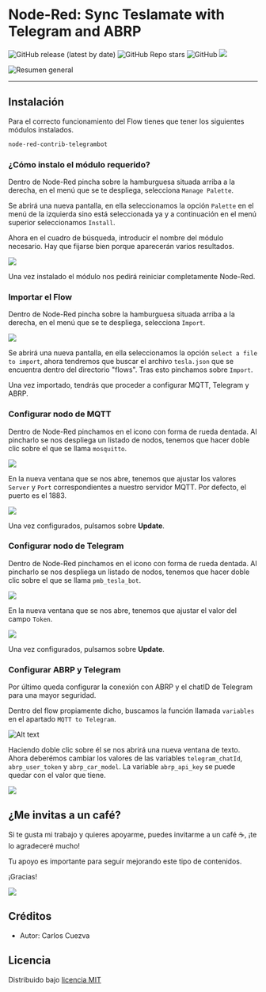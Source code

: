 # Node-Red: Sync Teslamate with Telegram and ABRP

![GitHub release (latest by date)](https://img.shields.io/github/v/release/CarlosCuezva/Sync-Teslamate-with-Telegram-and-ABRP)
![GitHub Repo stars](https://img.shields.io/github/stars/CarlosCuezva/Sync-Teslamate-with-Telegram-and-ABRP)
![GitHub](https://img.shields.io/github/license/CarlosCuezva/Sync-Teslamate-with-Telegram-and-ABRP)
[![](https://img.shields.io/badge/Donate-PayPal-ff69b4.svg)](https://www.paypal.com/donate?hosted_button_id=QF2MBMQZP4V2J)

![Resumen general](screenshots/capture_1.jpeg)

---

## Instalación

Para el correcto funcionamiento del Flow tienes que tener los siguientes módulos instalados.

```bash 
node-red-contrib-telegrambot
```

### ¿Cómo instalo el módulo requerido?

Dentro de Node-Red pincha sobre la hamburguesa situada arriba a la derecha, en el menú que se te despliega, selecciona `Manage Palette`.

Se abrirá una nueva pantalla, en ella seleccionamos la opción `Palette` en el menú de la izquierda sino está seleccionada ya y a continuación en el menú superior seleccionamos `Install`.

Ahora en el cuadro de búsqueda, introducir el nombre del módulo necesario. Hay que fijarse bien porque aparecerán varios resultados.

![](./screenshots/1.png)

Una vez instalado el módulo nos pedirá reiniciar completamente Node-Red.

### Importar el Flow

Dentro de Node-Red pincha sobre la hamburguesa situada arriba a la derecha, en el menú que se te despliega, selecciona `Import`.

![](screenshots/2.png)

Se abrirá una nueva pantalla, en ella seleccionamos la opción `select a file to import`, ahora tendremos que buscar el archivo `tesla.json` que se encuentra dentro del directorio "flows". Tras esto pinchamos sobre `Import`.

Una vez importado, tendrás que proceder a configurar MQTT, Telegram y ABRP.

### Configurar nodo de MQTT

Dentro de Node-Red pinchamos en el icono con forma de rueda dentada. Al pincharlo se nos despliega un listado de nodos, tenemos que hacer doble clic sobre el que se llama `mosquitto`.

![](screenshots/3.png)

En la nueva ventana que se nos abre, tenemos que ajustar los valores `Server` y `Port` correspondientes a nuestro servidor MQTT. Por defecto, el puerto es el 1883.

![](screenshots/4.png)

Una vez configurados, pulsamos sobre **Update**.

### Configurar nodo de Telegram

Dentro de Node-Red pinchamos en el icono con forma de rueda dentada. Al pincharlo se nos despliega un listado de nodos, tenemos que hacer doble clic sobre el que se llama `pmb_tesla_bot`.

![](screenshots/5.png)

En la nueva ventana que se nos abre, tenemos que ajustar el valor del campo `Token`.

![](screenshots/6.png)

Una vez configurados, pulsamos sobre **Update**.

### Configurar ABRP y Telegram

Por último queda configurar la conexión con ABRP y el chatID de Telegram para una mayor seguridad.

Dentro del flow propiamente dicho, buscamos la función llamada `variables` en el apartado `MQTT to Telegram`.

![Alt text](screenshots/7.png)

Haciendo doble clic sobre él se nos abrirá una nueva ventana de texto. Ahora deberémos cambiar los valores de las variables `telegram_chatId`, `abrp_user_token` y `abrp_car_model`. La variable `abrp_api_key` se puede quedar con el valor que tiene.

![](screenshots/8.png)

## ¿Me invitas a un café?

Si te gusta mi trabajo y quieres apoyarme, puedes invitarme a un café ☕️, ¡te lo agradeceré mucho!

Tu apoyo es importante para seguir mejorando este tipo de contenidos.

¡Gracias!

[![](https://img.shields.io/badge/Donate-PayPal-ff69b4.svg)](https://www.paypal.com/donate?hosted_button_id=QF2MBMQZP4V2J)

## Créditos

- Autor: Carlos Cuezva

## Licencia

Distribuido bajo [licencia MIT](./LICENSE)